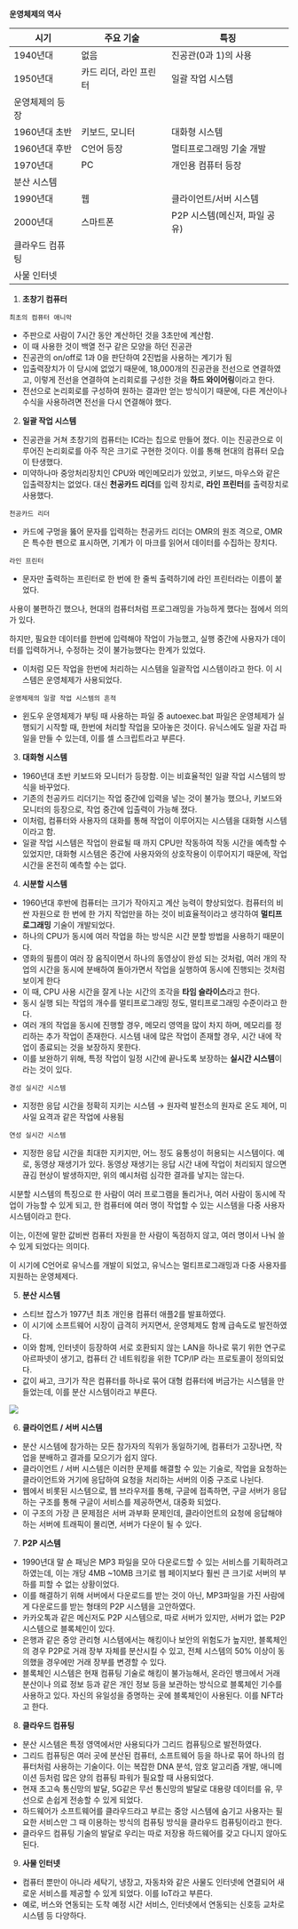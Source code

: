 **운영체제의 역사**

| 시기        | 주요 기술         | 특징                  |
| --------- | ------------- | ------------------- |
| 1940년대    | 없음            | 진공관(0과 1)의 사용       |
| 1950년대    | 카드 리더, 라인 프린터 | 일괄 작업 시스템           |
| 운영체제의 등장  |               |                     |
| 1960년대 초반 | 키보드, 모니터      | 대화형 시스템             |
| 1960년대 후반 | C언어 등장        | 멀티프로그래밍 기술 개발       |
| 1970년대    | PC            | 개인용 컴퓨터 등장          |
| 분산 시스템    |               |                     |
| 1990년대    | 웹             | 클라이언트/서버 시스템        |
| 2000년대    | 스마트폰          | P2P 시스템(메신저, 파일 공유) |
| 클라우드 컴퓨팅  |               |                     |
| 사물 인터넷    |               |                     |

1. **초창기 컴퓨터**

`최초의 컴퓨터 애니악`

- 주판으로 사람이 7시간 동안 계산하던 것을 3초만에 계산함.
- 이 때 사용한 것이 백열 전구 같은 모양을 하던 진공관
- 진공관의 on/off로 1과 0을 판단하여 2진법을 사용하는 계기가 됨
- 입출력장치가 이 당시에 없었기 때문에, 18,000개의 진공관을 전선으로 연결하였고, 이렇게 전선을 연결하여 논리회로를 구성한 것을 **하드 와이어링**이라고 한다.
- 전선으로 논리회로를 구성하여 원하는 결과만 얻는 방식이기 때문에, 다른 계산이나 수식을 사용하려면 전선을 다시 연결해야 했다.
2. **일괄 작업 시스템**
- 진공관을 거쳐 초창기의 컴퓨터는 IC라는 칩으로 만들어 졌다. 이는 진공관으로 이루어진 논리회로를 아주 작은 크기로 구현한 것이다. 이를 통해 현대의 컴퓨터 모습이 탄생했다.
- 미약하나마 중앙처리장치인 CPU와 메인메모리가 있었고, 키보드, 마우스와 같은 입출력장치는 없었다. 대신 **천공카드 리더**를 입력 장치로, **라인 프린터**를 출력장치로 사용했다.

`천공카드 리더`

- 카드에 구멍을 뚫어 문자를 입력하는 천공카드 리더는 OMR의 원조 격으로, OMR은 특수한 펜으로 표시하면, 기계가 이 마크를 읽어서 데이터를 수집하는 장치다.

`라인 프린터`

- 문자만 출력하는 프린터로 한 번에 한 줄씩 출력하기에 라인 프린터라는 이름이 붙었다.

사용이 불편하긴 했으나, 현대의 컴퓨터처럼 프로그래밍을 가능하게 했다는 점에서 의의가 있다.

하지만, 필요한 데이터를 한번에 입력해야 작업이 가능했고, 실행 중간에 사용자가 데이터를 입력하거나, 수정하는 것이 불가능했다는 한계가 있었다.

- 이처럼 모든 작업을 한번에 처리하는 시스템을 일괄작업 시스템이라고 한다. 이 시스템은 운영체제가 사용되었다.

`운영체제의 일괄 작업 시스템의 흔적`

- 윈도우 운영체제가 부팅 때 사용하는 파일 중 autoexec.bat 파일은 운영체제가 실행되기 시작할 때, 한번에 처리할 작업을 모아놓은 것이다. 유닉스에도 일괄 자겁 파일을 만들 수 있는데, 이를 셀 스크립트라고 부른다.
3. **대화형 시스템**
- 1960년대 초반 키보드와 모니터가 등장함. 이는 비효율적인 일괄 작업 시스템의 방식을 바꾸었다.
- 기존의 천공카드 리더기는 작업 중간에 입력을 넣는 것이 불가능 했으나, 키보드와 모니터의 등장으로, 작업 중간에 입출력이 가능해 졌다.
- 이처럼, 컴퓨터와 사용자의 대화를 통해 작업이 이루어지는 시스템을 대화형 시스템이라고 함.
- 일괄 작업 시스템은 작업이 완료될 때 까지 CPU만 작동하여 작동 시간을 예측할 수 있었지만, 대화형 시스템은 중간에 사용자와의 상호작용이 이루어지기 때문에, 작업 시간을 온전히 예측할 수는 없다.
4. **시분할 시스템**
- 1960년대 후반에 컴퓨터는 크기가 작아지고 계산 능력이 향상되었다. 컴퓨터의 비싼 자원으로 한 번에 한 가지 작업만을 하는 것이 비효율적이라고 생각하여 **멀티프로그래밍** 기술이 개발되었다.
- 하나의 CPU가 동시에 여러 작업을 하는 방식은 시간 분할 방법을 사용하기 때문이다.
- 영화의 필름이 여러 장 움직이면서 하나의 동영상이 완성 되는 것처럼, 여러 개의 작업의 시간을 동시에 분배하여 돌아가면서 작업을 실행하여 동시에 진행되는 것처럼 보이게 한다
- 이 때, CPU 사용 시간을 잘게 나눈 시간의 조각을 **타임 슬라이스**라고 한다.
- 동시 실행 되는 작업의 개수를 멀티프로그래밍 정도, 멀티프로그래밍 수준이라고 한다.
- 여러 개의 작업을 동시에 진행할 경우, 메모리 영역을 많이 차지 하며, 메모리를 정리하는 추가 작업이 존재한다. 시스템 내에 많은 작업이 존재할 경우, 시간 내에 작업이 종료되는 것을 보장하지 못한다.
- 이를 보완하기 위해, 특정 작업이 일정 시간에 끝나도록 보장하는 **실시간 시스템**이라는 것이 있다.

`경성 실시간 시스템`

- 지정한 응답 시간을 정확히 지키는 시스템 → 원자력 발전소의 원자로 온도 제어, 미사일 요격과 같은 작업에 사용됨

`연성 실시간 시스템`

- 지정한 응답 시간을 최대한 지키지만, 어느 정도 융통성이 허용되는 시스템이다. 예로, 동영상 재생기가 있다. 동영상 재생기는 응답 시간 내에 작업이 처리되지 않으면 끊김 현상이 발생하지만, 위의 예시처럼 심각한 결과를 낳지는 않는다.

시분할 시스템의 특징으로 한 사람이 여러 프로그램을 돌리거나, 여러 사람이 동시에 작업이 가능할 수 있게 되고, 한 컴퓨터에 여러 명이 작업할 수 있는 시스템을 다중 사용자 시스템이라고 한다.

이는, 이전에 말한 값비싼 컴퓨터 자원을 한 사람이 독점하지 않고, 여러 명이서 나눠 쓸 수 있게 되었다는 의미다.

이 시기에 C언어로 유닉스를 개발이 되었고, 유닉스는 멀티프로그래밍과 다중 사용자를 지원하는 운영체제다.

5. **분산 시스템**
- 스티브 잡스가 1977년 최초 개인용 컴퓨터 애플2를 발표하였다.
- 이 시기에 소프트웨어 시장이 급격히 커지면서, 운영체제도 함께 급속도로 발전하였다.
- 이와 함께, 인터넷이 등장하여 서로 호환되지 않는 LAN을 하나로 묶기 위한 연구로 아르파넷이 생기고, 컴퓨터 간 네트워킹을 위한 TCP/IP 라는 프로토콜이 정의되었다.
- 값이 싸고, 크기가 작은 컴퓨터를 하나로 묶어 대형 컴퓨터에 버금가는 시스템을 만들었는데, 이를 분산 시스템이라고 부른다.

![](C:\Users\ganjisriver\AppData\Roaming\marktext\images\2023-10-14-15-21-57-image.png)

6. **클라이언트 / 서버 시스템**
- 분산 시스템에 참가하는 모든 참가자의 직위가 동일하기에, 컴퓨터가 고장나면, 작업을 분배하고 결과를 모으기가 쉽지 않다.
- 클라이언트 / 서버 시스템은 이러한 문제를 해결할 수 있는 기술로, 작업을 요청하는 클라이언트와 거기에 응답하여 요청을 처리하는 서버의 이중 구조로 나뉜다.
- 웹에서 비롯된 시스템으로, 웹 브라우저를 통해, 구글에 접족하면, 구글 서버가 응답하는 구조를 통해 구글이 서비스를 제공하면서, 대중화 되었다.
- 이 구조의 가장 큰 문제점은 서버 과부화 문제인데, 클라이언트의 요청에 응답해야 하는 서버에 트래픽이 몰리면, 서버가 다운이 될 수 있다.
7. **P2P 시스템**
- 1990년대 말 숀 패닝은 MP3 파일을 모아 다운로드할 수 있는 서비스를 기획하려고 하였는데, 이는 개당 4MB ~10MB 크기로 웹 페이지보다 훨씬 큰 크기로 서버의 부하를 피할 수 없는 상황이었다.
- 이를 해결하기 위해 서버에서 다운로드를 받는 것이 아닌, MP3파일을 가진 사람에게 다운로드를 받는 형태의 P2P 시스템을 고안하였다.
- 카카오톡과 같은 메신저도 P2P 시스템으로, 따로 서버가 있지만, 서버가 없는 P2P 시스템으로 블록체인이 있다.
- 은행과 같은 중앙 관리형 시스템에서는 해킹이나 보안의 위험도가 높지만, 블록체인의 경우 P2P로 거래 장부 자체를 분산시킬 수 있고, 전체 시스템의 50% 이상이 동의했을 경우에만 거래 장부를 변경할 수 있다.
- 블록체인 시스템은 현재 컴퓨팅 기술로 해킹이 불가능해서, 온라인 뱅크에서 거래 분산이나 의료 정보 등과 같은 개인 정보 등을 보관하는 방식으로 블록체인 기수를 사용하고 있다. 자신의 유일성을 증명하는 곳에 블록체인이 사용된다. 이를 NFT라고 한다.
8. **클라우드 컴퓨팅**
- 분산 시스템은 특정 영역에서만 사용되다가 그리드 컴퓨팅으로 발전하였다.
- 그리드 컴퓨팅은 여러 곳에 분산된 컴퓨터, 소프트웨어 등을 하나로 묶어 하나의 컴퓨터처럼 사용하는 기술이다. 이는 복잡한 DNA 분석, 암호 알고리즘 개발, 애니메이션 등처럼 많은 양의 컴퓨팅 파워가 필요할 때 사용되었다.
- 현재 초고속 통신망의 발달, 5G같은 무선 통신망의 발달로 대용량 데이터를 유, 무선으로 손쉽게 전송할 수 있게 되었다.
- 하드웨어가 소프트웨어를 클라우드라고 부르는 중앙 시스템에 숨기고 사용자는 필요한 서비스만 그 때 이용하는 방식의 컴퓨팅 방식을 클라우드 컴퓨팅이라고 한다.
- 클라우드 컴퓨팅 기술의 발달로 우리는 따로 저장용 하드웨어를 갖고 다니지 않아도 된다.
9. **사물 인터넷**
- 컴퓨터 뿐만이 아니라 세탁기, 냉장고, 자동차와 같은 사물도 인터넷에 연결되어 새로운 서비스를 제공할 수 있게 되었다. 이를 IoT라고 부른다.
- 예로, 버스와 연동되는 도착 예정 시간 서비스, 인터넷에서 연동되는 신호등 교차로 시스템 등 다양하다.
